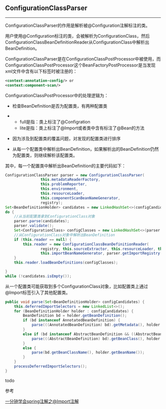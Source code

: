 ## ConfigurationClassParser

---

ConfigurationClassParser的作用是解析被@Configuration注解标注的类。

用户使用@Configuration标注的类，会被解析为ConfigurationClass，然后ConfigurationClassBeanDefinitionReader从ConfigurationClass中解析出BeanDefinition。

ConfigurationClassParser是在ConfigurationClassPostProcessor中被使用，而ConfigurationClassPostProcessor这个BeanFactoryPostProcessor是当发现xml文件中含有以下标签时被注册的：

```xml
<context:annotation-config/> or
<context:component-scan/>
```

 ConfigurationClassPostProcessor中的处理逻辑为：

* 检查BeanDefinition是否为配置类，有两种配置类
* * full是指：类上标注了@Configration
  * lite是指：类上标注了@Import或者类中含有标注了@Bean的方法

* 因为涉及到配置类的覆盖问题，对发现的配置类进行排序
* 从每一个配置类中解析出BeanDefinition，如果解析出的BeanDefinition仍然为配置类，则继续解析该配置类。

其中，每一个配置类中解析出BeanDefinition的主要代码如下：

```java
ConfigurationClassParser parser = new ConfigurationClassParser(
				this.metadataReaderFactory, 
				this.problemReporter, 
				this.environment,
				this.resourceLoader, 
				this.componentScanBeanNameGenerator, 
				registry);
Set<BeanDefinitionHolder> candidates = new LinkedHashSet<>(configCandidates);
do {
	//从当前配置类拿到ConfigurationClass对象
	parser.parse(candidates);
	parser.validate();
	Set<ConfigurationClass> configClasses = new LinkedHashSet<>(parser.getConfigurationClasses());
	//从ConfigurationClass对象中解析出BeanDefinition
	if (this.reader == null) {
		this.reader = new ConfigurationClassBeanDefinitionReader(
				registry, this.sourceExtractor, this.resourceLoader, this.environment,
				this.importBeanNameGenerator, parser.getImportRegistry());
	}
	this.reader.loadBeanDefinitions(configClasses);

}
while (!candidates.isEmpty());
```

从一个配置类可能获取到多个ConfigurationClass对象，比如配置类上通过@Import标签引入了其他配置类。

```java
public void parse(Set<BeanDefinitionHolder> configCandidates) {
	this.deferredImportSelectors = new LinkedList<>();
	for (BeanDefinitionHolder holder : configCandidates) {
		BeanDefinition bd = holder.getBeanDefinition();
		if (bd instanceof AnnotatedBeanDefinition) {
			parse(((AnnotatedBeanDefinition) bd).getMetadata(), holder.getBeanName());
		}
		else if (bd instanceof AbstractBeanDefinition && ((AbstractBeanDefinition) bd).hasBeanClass()) {
			parse(((AbstractBeanDefinition) bd).getBeanClass(), holder.getBeanName());
		}
		else {
			parse(bd.getBeanClassName(), holder.getBeanName());
		}
	}
	processDeferredImportSelectors();
}
```

todo



参考

[ 一分钟学会spring注解之@Import注解](http://blog.51cto.com/4247649/2118354)

